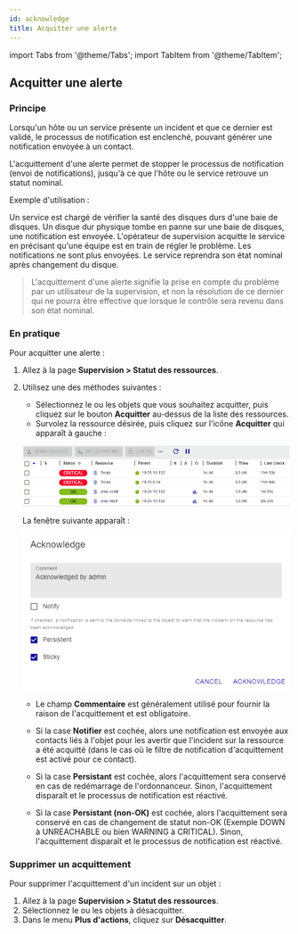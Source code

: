 ```yaml
---
id: acknowledge
title: Acquitter une alerte
---
```

import Tabs from '@theme/Tabs';
import TabItem from '@theme/TabItem';

## Acquitter une alerte

### Principe

Lorsqu'un hôte ou un service présente un incident et que ce dernier est
validé, le processus de notification est enclenché, pouvant générer une
notification envoyée à un contact.

L'acquittement d'une alerte permet de stopper le processus de
notification (envoi de notifications), jusqu'à ce que l'hôte ou le
service retrouve un statut nominal.

Exemple d'utilisation :

Un service est chargé de vérifier la santé des disques durs d'une baie
de disques. Un disque dur physique tombe en panne sur une baie de disques,
une notification est envoyée. L'opérateur de supervision acquitte le
service en précisant qu'une équipe est en train de régler le problème.
Les notifications ne sont plus envoyées. Le service reprendra son état
nominal après changement du disque.

> L'acquittement d'une alerte signifie la prise en compte du problème
> par un utilisateur de la supervision, et non la résolution de ce
> dernier qui ne pourra être effective que lorsque le contrôle sera
> revenu dans son état nominal.

### En pratique

Pour acquitter une alerte :

1. Allez à la page **Supervision > Statut des ressources**.
2. Utilisez une des méthodes suivantes :
    - Sélectionnez le ou les objets que vous souhaitez acquitter, puis cliquez sur le bouton **Acquitter** au-dessus de la liste des ressources.
    - Survolez la ressource désirée, puis cliquez sur l'icône **Acquitter** qui apparaît à gauche :

    ![image](../assets/alerts/resources-status/ack-hover.gif)

    La fenêtre suivante apparaît :

    ![image](../assets/alerts/resources-status/ack-popup.png)

    - Le champ **Commentaire** est généralement utilisé pour fournir la raison de l'acquittement et est obligatoire.

    - Si la case **Notifier** est cochée, alors une notification est envoyée aux contacts liés à l'objet pour les avertir que l'incident sur la ressource a été acquitté (dans le cas où le filtre de notification d'acquittement est activé pour ce contact).

    - Si la case **Persistant** est cochée, alors l'acquittement sera conservé en cas de redémarrage de l'ordonnanceur. Sinon, l'acquittement disparaît et le processus de notification est réactivé.

    - Si la case **Persistant (non-OK)** est cochée, alors l'acquittement sera conservé en cas de changement de statut non-OK (Exemple DOWN à UNREACHABLE ou bien WARNING à CRITICAL). Sinon, l'acquittement disparaît et le processus de notification est réactivé.

### Supprimer un acquittement

Pour supprimer l'acquittement d'un incident sur un objet :

1. Allez à la page **Supervision > Statut des ressources**.
2. Sélectionnez le ou les objets à désacquitter.
3. Dans le menu **Plus d'actions**, cliquez sur **Désacquitter**.
